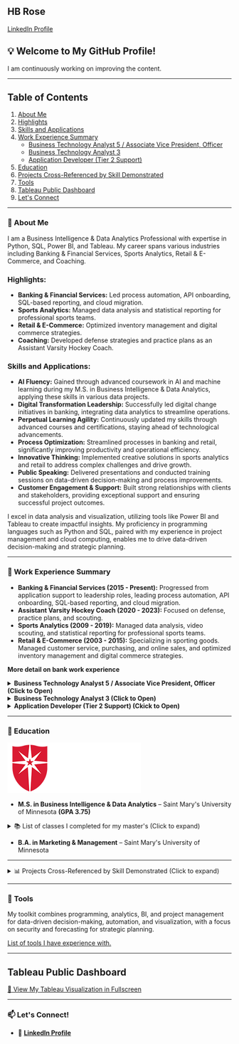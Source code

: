 ## HB Rose
[LinkedIn Profile](https://www.linkedin.com/in/hjalmaar-rose-ms-23a20851)

## 💡 Welcome to My GitHub Profile!
I am continuously working on improving the content.



---

## Table of Contents
1. [About Me](#-about-me)
2. [Highlights](#highlights)
3. [Skills and Applications](#skills-and-applications)
4. [Work Experience Summary](#-work-experience-summary)
   - [Business Technology Analyst 5 / Associate Vice President, Officer](#BTA5)
   - [Business Technology Analyst 3](#business-technology-analyst-3)
   - [Application Developer (Tier 2 Support)](#application-developer-tier-2-support)
5. [Education](#education)
6. [Projects Cross-Referenced by Skill Demonstrated](#projects-cross-referenced-by-skill-demonstrated-click-to-expand)
7. [Tools](#-tools)
8. [Tableau Public Dashboard](#tableau-public-dashboard)
9. [Let's Connect](#-lets-connect)

---



### 👋 About Me

I am a Business Intelligence & Data Analytics Professional with expertise in Python, SQL, Power BI, and Tableau. My career spans various industries including Banking & Financial Services, Sports Analytics, Retail & E-Commerce, and Coaching.

### Highlights:
- **Banking & Financial Services:** Led process automation, API onboarding, SQL-based reporting, and cloud migration.
- **Sports Analytics:** Managed data analysis and statistical reporting for professional sports teams.
- **Retail & E-Commerce:** Optimized inventory management and digital commerce strategies.
- **Coaching:** Developed defense strategies and practice plans as an Assistant Varsity Hockey Coach.

### Skills and Applications:
- **AI Fluency:** Gained through advanced coursework in AI and machine learning during my M.S. in Business Intelligence & Data Analytics, applying these skills in various data projects.
- **Digital Transformation Leadership:** Successfully led digital change initiatives in banking, integrating data analytics to streamline operations.
- **Perpetual Learning Agility:** Continuously updated my skills through advanced courses and certifications, staying ahead of technological advancements.
- **Process Optimization:** Streamlined processes in banking and retail, significantly improving productivity and operational efficiency.
- **Innovative Thinking:** Implemented creative solutions in sports analytics and retail to address complex challenges and drive growth.
- **Public Speaking:** Delivered presentations and conducted training sessions on data-driven decision-making and process improvements.
- **Customer Engagement & Support:** Built strong relationships with clients and stakeholders, providing exceptional support and ensuring successful project outcomes.

I excel in data analysis and visualization, utilizing tools like Power BI and Tableau to create impactful insights. My proficiency in programming languages such as Python and SQL, paired with my experience in project management and cloud computing, enables me to drive data-driven decision-making and strategic planning.

---

### 🚀 Work Experience Summary

- **Banking & Financial Services (2015 - Present):** Progressed from application support to leadership roles, leading process automation, API onboarding, SQL-based reporting, and cloud migration.
- **Assistant Varsity Hockey Coach (2020 - 2023):** Focused on defense, practice plans, and scouting.
- **Sports Analytics (2009 - 2019):** Managed data analysis, video scouting, and statistical reporting for professional sports teams.
- **Retail & E-Commerce (2003 - 2015):** Specializing in sporting goods. Managed customer service, purchasing, and online sales, and optimized inventory management and digital commerce strategies.

**More detail on bank work experience**
<details>

  <summary id="BTA5"><strong>Business Technology Analyst 5 / Associate Vice President, Officer (Click to Open)</strong></summary>

  ---

  My role requires strong collaboration and communication skills. I have partnered closely with credit card processing companies to resolve operational issues and introduce new system features, enhancing service   offerings. Additionally, I have led training sessions to upskill teammates in running automation scripts and fostered cross-functional collaboration to resolve issues and ensure seamless coordination with stakeholders

  I have spearheaded numerous automation projects, leveraging technologies like DB2, Python, and PowerBI to streamline processes and save significant manhours. My technical expertise includes creating and executing batch jobs using IBM utilities, designing flowcharts in PowerPoint, and automating data extraction and formatting into Excel spreadsheets

  ---

</details>
<details>
  <summary><strong>Business Technology Analyst 3 (Click to Open)</strong></summary>

  ---

  I excel in customer and stakeholder engagement, organizing and leading meetings, acting as a liaison during project releases, and coaching customers on compliance and process efficiencies.

  I have expertise in project management, testing and quality assurance, technical development, and operational support. I have experience working with APIs, Excel, SQL, and EDI forms.

  ---
  
</details>
<details>
<summary><strong>Application Developer (Tier 2 Support) (Ckick to Open)</strong></summary>

  ---

  I demonstrated strong problem-solving abilities by resolving complex customer issues that escalated from Level 1 support. My communication skills were evident in maintaining strong B2B relationships and     promoting cross-departmental collaboration by assisting programmers and developers with script deployment.

  I utilized SQL and PL/SQL to monitor and troubleshoot transaction scripts, manage daily batch processes with Autosys, and handle incidents and changes using ServiceNow within the ITIL framework. I also provided 24/7 on-call support and collaborated with offshore teams to address critical system issues.

  </details>

---

### 📜 Education

![SMU Logo](https://raw.githubusercontent.com/HBRose-BIDA/Python/main/SMU-Logo_StackedHorizontalofM_FC_03_REV-WHT300.png)
- **M.S. in Business Intelligence & Data Analytics** – Saint Mary's University of Minnesota **(GPA 3.75)**

<details>
<summary>📚 List of classes I completed for my master's (Click to expand)</summary>

- [BIA 620 Business Analytics](https://hbrose-bida.github.io/Classes/BIA_620.html)
- [BIA 630 Modeling](https://hbrose-bida.github.io/Classes/BIA_630.html)
- [BIA 640 Data Visualization](https://hbrose-bida.github.io/Classes/BIA_640.html)
- [BIA 645 Communications and Content Strategies](https://hbrose-bida.github.io/Classes/BIA_645.html)
- [BIA 650 Data Mining for Decision-Making](https://hbrose-bida.github.io/Classes/BIA_650.html)
- [BIA 662 Programming for Data Science Python](https://hbrose-bida.github.io/Classes/BIA_662.html)
- [BIA 665 Decision Support Systems](https://hbrose-bida.github.io/Classes/BIA_665.html)
- [BIA 690 Capstone Project](https://hbrose-bida.github.io/Classes/BIA_690.html)
- [DIGA 605 Fundamentals of Geographic Information Systems](https://hbrose-bida.github.io/Classes/DIGA_605.html)
- [MBA 604 Managerial Economics](https://hbrose-bida.github.io/Classes/MBA_604.html)
- [MBA 618 Business Statistics](https://hbrose-bida.github.io/Classes/MBA_618.html)
- [MBA 633 Ethics in Data Analytics](https://hbrose-bida.github.io/Classes/MBA_633.html)

</details>

- **B.A. in Marketing & Management** – Saint Mary's University of Minnesota

---
<details>
<summary>📊 Projects Cross-Referenced by Skill Demonstrated (Click to expand)</summary>
  
- [Proficiency in SQL](https://hbrose-bida.github.io/Python/SQL.html)
- [Programming Skills](https://hbrose-bida.github.io/Python/Programming.html)
- [Data Modeling Techniques](https://hbrose-bida.github.io/Python/Data_Modeling.html)
- [Statistical Analysis](https://hbrose-bida.github.io/Python/Statistical_Analysis.html)
- [Machine Learning](https://hbrose-bida.github.io/Python/Machine_Learning.html)
- [Big Data Technologies](https://hbrose-bida.github.io/Python/Big_Data.html)
- [Data Visualization](https://hbrose-bida.github.io/Python/Visualization.html)
- [Cloud Computing](https://hbrose-bida.github.io/Python/Cloud_Computing.html)
- [Data Warehousing](https://hbrose-bida.github.io/Python/Data_Warehousing.html)
- [ETL (Extract, Transform, Load) Processes](https://hbrose-bida.github.io/Python/ETL.html)
- [SAS](https://hbrose-bida.github.io/Python/SAS.html)

</details>

---

### 🔧 **Tools**

My toolkit combines programming, analytics, BI, and project management for data-driven decision-making, automation, and visualization, with a focus on security and forecasting for strategic planning.

[List of tools I have experience with.](https://hbrose-bida.github.io/Python/Summary_of_Tools.html)

---

## Tableau Public Dashboard

[🔗 View My Tableau Visualization in Fullscreen](https://public.tableau.com/views/Concessions11-13/Story1?:embed=y&:showVizHome=no)

---

### 📫 Let's Connect!

- 💼 **[LinkedIn Profile](https://www.linkedin.com/in/hjalmaar-rose-ms-23a20851)**
